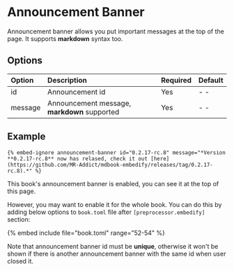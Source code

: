 # Announcement Banner

Announcement banner allows you put important messages at the top of the page. It supports **markdown** syntax too.

## Options

| Option  | Description                                  | Required | Default |
| :------ | :------------------------------------------- | :------- | :------ |
| id      | Announcement id                              | Yes      | - -     |
| message | Announcement message, **markdown** supported | Yes      | - -     |

## Example

```text
{% embed-ignore announcement-banner id="0.2.17-rc.8" message="*Version **0.2.17-rc.8** now has relased, check it out [here](https://github.com/MR-Addict/mdbook-embedify/releases/tag/0.2.17-rc.8).*" %}
```

This book's announcement banner is enabled, you can see it at the top of this page.

However, you may want to enable it for the whole book. You can do this by adding below options to `book.toml` file after `[preprocessor.embedify]` section:

{% embed include file="book.toml" range="52-54" %}

Note that announcement banner id must be **unique**, otherwise it won't be shown if there is another announcement banner with the same id when user closed it.
